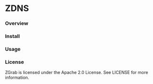 # ZDNS

### Overview

### Install

### Usage

### License

ZGrab is licensed under the Apache 2.0 License. See LICENSE for more information.
